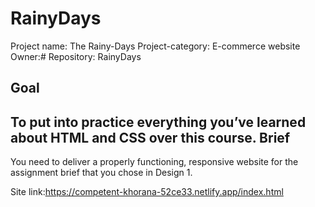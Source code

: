 # RainyDays
Project name: The Rainy-Days
Project-category: E-commerce website
Owner:#
Repository: RainyDays

Goal
------------------
To put into practice everything you’ve learned about HTML and CSS over this course.
Brief
------------------
You need to deliver a properly functioning, responsive website for the assignment brief that you chose in Design 1.

Site link:https://competent-khorana-52ce33.netlify.app/index.html  
